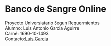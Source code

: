 # Banco de Sangre Online
Proyecto Universiatario Segun Requermientos <br>
Alumno: Luis Antonio Garcia Aguirre<br>
Carné: 1690-10-1493<br>
Contacto:[Luis Garcia](https://fb.com/Tonycby)

